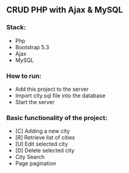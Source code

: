 ## CRUD PHP with Ajax & MySQL

### Stack:
- Php
- Bootstrap 5.3
- Ajax
- MySQL

### How to run: 
- Add this project to the server
- Import city.sql file into the database 
- Start the server

### Basic functionality of the project:
- [C] Adding a new city
- [R] Retrieve list of cities
- [U] Edit selected city
- [D] Delete selected city
- City Search
- Page pagination